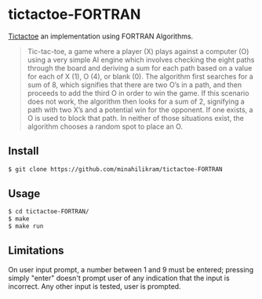 # tictactoe-FORTRAN

[Tictactoe](https://en.wikipedia.org/wiki/Sudoku) an implementation using FORTRAN Algorithms.

> Tic-tac-toe, a game where a player (X) plays against a computer (O) using a very simple AI engine which involves checking the eight paths through the board and deriving a sum for each path based on a value for each of X (1), O (4), or blank (0). The algorithm first searches for a sum of 8, which signifies that there are two O’s in a path, and then proceeds to add the third O in order to win the game. If this scenario does not work, the algorithm then looks for a sum of 2, signifying a path with two X’s and a potential win for the opponent. If one exists, a O is used to block that path. In neither of those situations exist, the algorithm chooses a random spot to place an O.

## Install

```sh
$ git clone https://github.com/minahilikram/tictactoe-FORTRAN
```

## Usage

```sh
$ cd tictactoe-FORTRAN/
$ make
$ make run
```

## Limitations

On user input prompt, a number between 1 and 9 must be entered; pressing simply "enter" doesn't prompt user of any indication that the input is incorrect. Any other input is tested, user is prompted.
